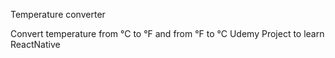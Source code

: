 Temperature converter

Convert temperature from °C to °F and from °F to °C
Udemy Project to learn ReactNative
